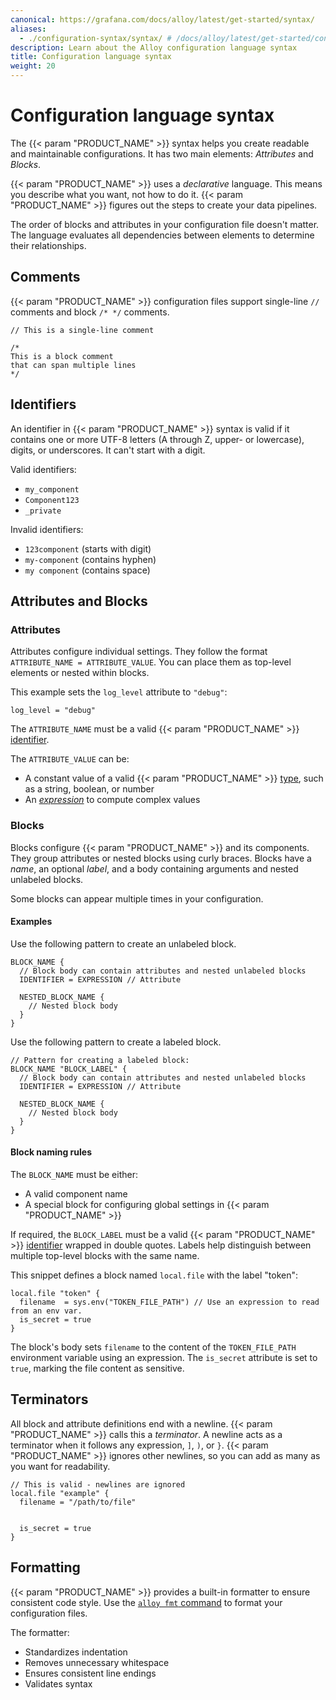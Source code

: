 ```yaml
---
canonical: https://grafana.com/docs/alloy/latest/get-started/syntax/
aliases:
  - ./configuration-syntax/syntax/ # /docs/alloy/latest/get-started/configuration-syntax/syntax/
description: Learn about the Alloy configuration language syntax
title: Configuration language syntax
weight: 20
---
```


# Configuration language syntax

The {{< param "PRODUCT_NAME" >}} syntax helps you create readable and maintainable configurations.
It has two main elements: _Attributes_ and _Blocks_.

{{< param "PRODUCT_NAME" >}} uses a _declarative_ language.
This means you describe what you want, not how to do it.
{{< param "PRODUCT_NAME" >}} figures out the steps to create your data pipelines.

The order of blocks and attributes in your configuration file doesn't matter.
The language evaluates all dependencies between elements to determine their relationships.

## Comments

{{< param "PRODUCT_NAME" >}} configuration files support single-line `//` comments and block `/* */` comments.

```alloy
// This is a single-line comment

/*
This is a block comment
that can span multiple lines
*/
```

## Identifiers

An identifier in {{< param "PRODUCT_NAME" >}} syntax is valid if it contains one or more UTF-8 letters (A through Z, upper- or lowercase), digits, or underscores.
It can't start with a digit.

Valid identifiers:

- `my_component`
- `Component123`
- `_private`

Invalid identifiers:

- `123component` (starts with digit)
- `my-component` (contains hyphen)
- `my component` (contains space)

## Attributes and Blocks

### Attributes

Attributes configure individual settings.
They follow the format `ATTRIBUTE_NAME = ATTRIBUTE_VALUE`.
You can place them as top-level elements or nested within blocks.

This example sets the `log_level` attribute to `"debug"`:

```alloy
log_level = "debug"
```

The `ATTRIBUTE_NAME` must be a valid {{< param "PRODUCT_NAME" >}} [identifier][].

The `ATTRIBUTE_VALUE` can be:

- A constant value of a valid {{< param "PRODUCT_NAME" >}} [type][], such as a string, boolean, or number
- An [_expression_][expression] to compute complex values

### Blocks

Blocks configure {{< param "PRODUCT_NAME" >}} and its components.
They group attributes or nested blocks using curly braces.
Blocks have a _name_, an optional _label_, and a body containing arguments and nested unlabeled blocks.

Some blocks can appear multiple times in your configuration.

#### Examples

Use the following pattern to create an unlabeled block.

```alloy
BLOCK_NAME {
  // Block body can contain attributes and nested unlabeled blocks
  IDENTIFIER = EXPRESSION // Attribute

  NESTED_BLOCK_NAME {
    // Nested block body
  }
}
```

Use the following pattern to create a labeled block.

```alloy
// Pattern for creating a labeled block:
BLOCK_NAME "BLOCK_LABEL" {
  // Block body can contain attributes and nested unlabeled blocks
  IDENTIFIER = EXPRESSION // Attribute

  NESTED_BLOCK_NAME {
    // Nested block body
  }
}
```

#### Block naming rules

The `BLOCK_NAME` must be either:

- A valid component name
- A special block for configuring global settings in {{< param "PRODUCT_NAME" >}}

If required, the `BLOCK_LABEL` must be a valid {{< param "PRODUCT_NAME" >}} [identifier][] wrapped in double quotes.
Labels help distinguish between multiple top-level blocks with the same name.

This snippet defines a block named `local.file` with the label "token":

```alloy
local.file "token" {
  filename  = sys.env("TOKEN_FILE_PATH") // Use an expression to read from an env var.
  is_secret = true
}
```

The block's body sets `filename` to the content of the `TOKEN_FILE_PATH` environment variable using an expression.
The `is_secret` attribute is set to `true`, marking the file content as sensitive.

## Terminators

All block and attribute definitions end with a newline.
{{< param "PRODUCT_NAME" >}} calls this a _terminator_.
A newline acts as a terminator when it follows any expression, `]`, `)`, or `}`.
{{< param "PRODUCT_NAME" >}} ignores other newlines, so you can add as many as you want for readability.

```alloy
// This is valid - newlines are ignored
local.file "example" {
  filename = "/path/to/file"


  is_secret = true
}
```

## Formatting

{{< param "PRODUCT_NAME" >}} provides a built-in formatter to ensure consistent code style.
Use the [`alloy fmt` command][fmt] to format your configuration files.

The formatter:

- Standardizes indentation
- Removes unnecessary whitespace
- Ensures consistent line endings
- Validates syntax

[identifier]: #identifiers
[expression]: ../expressions/
[type]: ../expressions/types_and_values/
[fmt]: ../../reference/cli/fmt/
